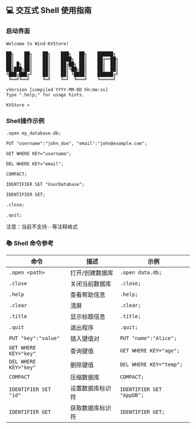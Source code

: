 ## 💻 交互式 Shell 使用指南

### 启动界面
```
Welcome to Wind-KVStore!

██╗    ██╗    ██╗    ███╗   ██╗    ██████╗ 
██║    ██║    ██║    ████╗  ██║    ██╔══██╗
██║ █╗ ██║    ██║    ██╔██╗ ██║    ██║  ██║
██║███╗██║    ██║    ██║╚██╗██║    ██║  ██║
╚███╔███╔╝    ██║    ██║ ╚████║    ██████╔╝
 ╚══╝╚══╝     ╚═╝    ╚═╝  ╚═══╝    ╚═════╝ 

vVersion [compiled YYYY-MM-DD hh:mm:ss]
Type ".help;" for usage hints.

KVStore > 
```

### Shell操作示例

```
.open my_database.db;

PUT "username":"john_doe", "email":"john@example.com";

GET WHERE KEY="username";

DEL WHERE KEY="email";

COMPACT;

IDENTIFIER SET "UserDatabase";

IDENTIFIER GET;

.close;

.quit;
```
注意：当前不支持`--`等注释格式
### 📚 Shell 命令参考

| 命令                    | 描述       | 示例                        |
|-----------------------|----------|---------------------------|
| `.open <path>`        | 打开/创建数据库 | `.open data.db;`          |
| `.close`              | 关闭当前数据库  | `.close;`                 |
| `.help`               | 查看帮助信息   | `.help;`                  |
| `.clear`              | 清屏       | `.clear;`                 |
| `.title`              | 显示标题信息   | `.title;`                 |
| `.quit`               | 退出程序     | `.quit;`                  |
| `PUT "key":"value"`   | 插入键值对    | `PUT "name":"Alice";`     |
| `GET WHERE KEY="key"` | 查询键值     | `GET WHERE KEY="age";`    |
| `DEL WHERE KEY="key"` | 删除键值     | `DEL WHERE KEY="temp";`   |
| `COMPACT`             | 压缩数据库    | `COMPACT;`                |
| `IDENTIFIER SET "id"` | 设置数据库标识符 | `IDENTIFIER SET "AppDB";` |
| `IDENTIFIER GET`      | 获取数据库标识符 | `IDENTIFIER GET;`         |
